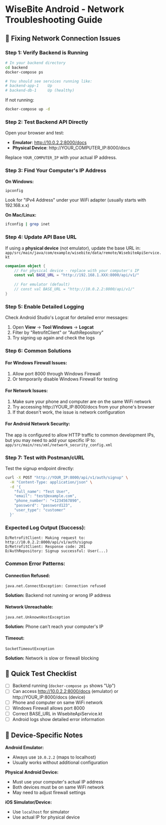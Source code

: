 # WiseBite Android - Network Troubleshooting Guide

## 🔧 Fixing Network Connection Issues

### **Step 1: Verify Backend is Running**
```bash
# In your backend directory
cd backend
docker-compose ps

# You should see services running like:
# backend-app-1    Up
# backend-db-1     Up (healthy)
```

If not running:
```bash
docker-compose up -d
```

### **Step 2: Test Backend API Directly**
Open your browser and test:
- **Emulator**: http://10.0.2.2:8000/docs
- **Physical Device**: http://YOUR_COMPUTER_IP:8000/docs

Replace `YOUR_COMPUTER_IP` with your actual IP address.

### **Step 3: Find Your Computer's IP Address**

**On Windows:**
```cmd
ipconfig
```
Look for "IPv4 Address" under your WiFi adapter (usually starts with 192.168.x.x)

**On Mac/Linux:**
```bash
ifconfig | grep inet
```

### **Step 4: Update API Base URL**

If using a **physical device** (not emulator), update the base URL in:
`app/src/main/java/com/example/wisebite/data/remote/WisebiteApiService.kt`

```kotlin
companion object {
    // For physical device - replace with your computer's IP
    const val BASE_URL = "http://192.168.1.XXX:8000/api/v1/"
    
    // For emulator (default)
    // const val BASE_URL = "http://10.0.2.2:8000/api/v1/"
}
```

### **Step 5: Enable Detailed Logging**

Check Android Studio's Logcat for detailed error messages:
1. Open **View** → **Tool Windows** → **Logcat**
2. Filter by "RetrofitClient" or "AuthRepository"
3. Try signing up again and check the logs

### **Step 6: Common Solutions**

#### **For Windows Firewall Issues:**
1. Allow port 8000 through Windows Firewall
2. Or temporarily disable Windows Firewall for testing

#### **For Network Issues:**
1. Make sure your phone and computer are on the same WiFi network
2. Try accessing http://YOUR_IP:8000/docs from your phone's browser
3. If that doesn't work, the issue is network configuration

#### **For Android Network Security:**
The app is configured to allow HTTP traffic to common development IPs, but you may need to add your specific IP to:
`app/src/main/res/xml/network_security_config.xml`

### **Step 7: Test with Postman/cURL**

Test the signup endpoint directly:
```bash
curl -X POST "http://YOUR_IP:8000/api/v1/auth/signup" \
  -H "Content-Type: application/json" \
  -d '{
    "full_name": "Test User",
    "email": "test@example.com", 
    "phone_number": "+1234567890",
    "password": "password123",
    "user_type": "customer"
  }'
```

### **Expected Log Output (Success):**
```
D/RetrofitClient: Making request to: http://10.0.2.2:8000/api/v1/auth/signup
D/RetrofitClient: Response code: 201
D/AuthRepository: Signup successful: User(...)
```

### **Common Error Patterns:**

#### **Connection Refused:**
```
java.net.ConnectException: Connection refused
```
**Solution:** Backend not running or wrong IP address

#### **Network Unreachable:**
```
java.net.UnknownHostException
```
**Solution:** Phone can't reach your computer's IP

#### **Timeout:**
```
SocketTimeoutException
```
**Solution:** Network is slow or firewall blocking

## 🚀 Quick Test Checklist

- [ ] Backend running (`docker-compose ps` shows "Up")
- [ ] Can access http://10.0.2.2:8000/docs (emulator) or http://YOUR_IP:8000/docs (device)
- [ ] Phone and computer on same WiFi network
- [ ] Windows Firewall allows port 8000
- [ ] Correct BASE_URL in WisebiteApiService.kt
- [ ] Android logs show detailed error information

## 📱 Device-Specific Notes

**Android Emulator:**
- Always use `10.0.2.2` (maps to localhost)
- Usually works without additional configuration

**Physical Android Device:**
- Must use your computer's actual IP address
- Both devices must be on same WiFi network
- May need to adjust firewall settings

**iOS Simulator/Device:**
- Use `localhost` for simulator
- Use actual IP for physical device